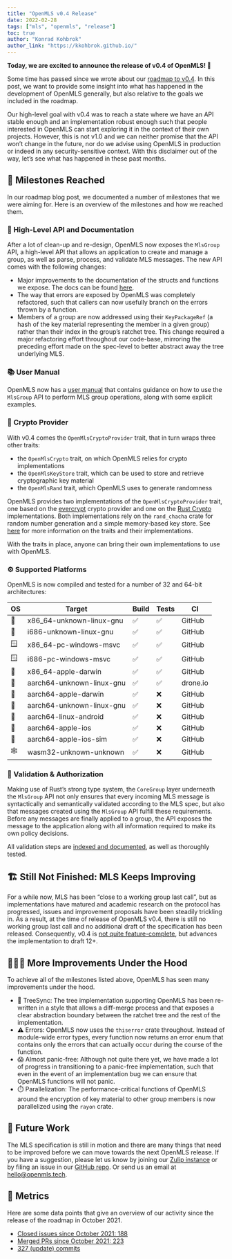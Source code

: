 ```yaml
---
title: "OpenMLS v0.4 Release"
date: 2022-02-28
tags: ["mls", "openmls", "release"]
toc: true
author: "Konrad Kohbrok"
author_link: "https://kkohbrok.github.io/"
---
```


**Today, we are excited to announce the release of v0.4 of OpenMLS! 🎉**

Some time has passed since we wrote about our [roadmap to v0.4](https://openmls.tech/blog/2021-10-19-openmls-04-roadmap/). In this post, we want to provide some insight into what has happened in the development of OpenMLS generally, but also relative to the goals we included in the roadmap.

Our high-level goal with v0.4 was to reach a state where we have an API stable enough and an implementation robust enough such that people interested in OpenMLS can start exploring it in the context of their own projects. However, this is not v1.0 and we can neither promise that the API won’t change in the future, nor do we advise using OpenMLS in production or indeed in any security-sensitive context. With this disclaimer out of the way, let’s see what has happened in these past months.

## 🎯 Milestones Reached

In our roadmap blog post, we documented a number of milestones that we were aiming for. Here is an overview of the milestones and how we reached them.

### 📜 High-Level API and Documentation

After a lot of clean-up and re-design, OpenMLS now exposes the `MlsGroup` API, a high-level API that allows an application to create and manage a group, as well as parse, process, and validate MLS messages. The new API comes with the following changes:

- Major improvements to the documentation of the structs and functions we expose. The docs can be found [here](https://docs.rs/crate/openmls/latest).
- The way that errors are exposed by OpenMLS was completely refactored, such that callers can now usefully branch on the errors thrown by a function.
- Members of a group are now addressed using their `KeyPackageRef` (a hash of the key material representing the member in a given group) rather than their index in the group’s ratchet tree. This change required a major refactoring effort throughout our code-base, mirroring the preceding effort made on the spec-level to better abstract away the tree underlying MLS.

### 📚 User Manual

OpenMLS now has a [user manual](https://openmls.tech/book) that contains guidance on how to use the `MlsGroup` API to perform MLS group operations, along with some explicit examples.

### 🔐 Crypto Provider

With v0.4 comes the `OpenMlsCryptoProvider` trait, that in turn wraps three other traits:

- the `OpenMlsCrypto` trait, on which OpenMLS relies for crypto implementations
- the `OpenMlsKeyStore` trait, which can be used to store and retrieve cryptographic key material
- the `OpenMlsRand` trait, which OpenMLS uses to generate randomness

OpenMLS provides two implementations of the `OpenMlsCryptoProvider` trait, one based on the [evercrypt](https://hacl-star.github.io/HaclValeEverCrypt.html) crypto provider and one on the [Rust Crypto](https://github.com/RustCrypto) implementations. Both implementations rely on the `rand_chacha` crate for random number generation and a simple memory-based key store. See [here](https://github.com/openmls/openmls/tree/main/traits) for more information on the traits and their implementations.

With the traits in place, anyone can bring their own implementations to use with OpenMLS.

### ⚙️ Supported Platforms

OpenMLS is now compiled and tested for a number of 32 and 64-bit architectures:

| OS | Target | Build | Tests | CI |
| --- | --- | --- | --- | --- |
| 🐧 | x86_64-unknown-linux-gnu | ✅ | ✅ | GitHub |
| 🐧 | i686-unknown-linux-gnu | ✅ | ✅ | GitHub |
| 🪟 | x86_64-pc-windows-msvc | ✅ | ✅ | GitHub |
| 🪟 | i686-pc-windows-msvc | ✅ | ✅ | GitHub |
| 🍎 | x86_64-apple-darwin | ✅ | ✅ | GitHub |
| 🐧 | aarch64-unknown-linux-gnu | ✅ | ✅ | drone.io |
| 🍎 | aarch64-apple-darwin | ✅ | ❌ | GitHub |
| 🐧 | aarch64-unknown-linux-gnu | ✅ | ❌ | GitHub |
| 🤖 | aarch64-linux-android | ✅ | ❌ | GitHub |
| 🍎 | aarch64-apple-ios | ✅ | ❌ | GitHub |
| 🍎 | aarch64-apple-ios-sim | ✅ | ❌ | GitHub |
| 🕸️ | wasm32-unknown-unknown | ✅ | ❌ | GitHub |

### 💌 Validation & Authorization

Making use of Rust’s strong type system, the `CoreGroup` layer underneath the `MlsGroup` API not only ensures that every incoming MLS message is syntactically and semantically validated according to the MLS spec, but also that messages created using the `MlsGroup` API fulfill these requirements. Before any messages are finally applied to a group, the API exposes the message to the application along with all information required to make its own policy decisions.

All validation steps are [indexed and documented](https://openmls.tech/book/message_validation.html), as well as thoroughly tested.

## 🏗️ Still Not Finished: MLS Keeps Improving

For a while now, MLS has been “close to a working group last call”, but as implementations have matured and academic research on the protocol has progressed, issues and improvement proposals have been steadily trickling in. As a result, at the time of release of OpenMLS v0.4, there is still no working group last call and no additional draft of the specification has been released. Consequently, v0.4 is [not quite feature-complete](https://github.com/openmls/openmls/issues?q=is%3Aissue+is%3Aopen+label%3A%22mls-spec+change%22), but advances the implementation to draft 12+.

## 🧑🏼‍🔧 More Improvements Under the Hood

To achieve all of the milestones listed above, OpenMLS has seen many improvements under the hood.

- 🌳 TreeSync: The tree implementation supporting OpenMLS has been re-written in a style that allows a diff-merge process and that exposes a clear abstraction boundary between the ratchet tree and the rest of the implementation.
- ⚠️ Errors: OpenMLS now uses the `thiserror` crate throughout. Instead of module-wide error types, every function now returns an error enum that contains only the errors that can actually occur during the course of the function.
- 😱 Almost panic-free: Although not quite there yet, we have made a lot of progress in transitioning to a panic-free implementation, such that even in the event of an implementation bug we can ensure that OpenMLS functions will not panic.
- ⏱️ Parallelization: The performance-critical functions of OpenMLS around the encryption of key material to other group members is now parallelized using the `rayon` crate.

## 💼 Future Work

The MLS specification is still in motion and there are many things that need to be improved before we can move towards the next OpenMLS release. If you have a suggestion, please let us know by joining our [Zulip instance](https://openmls.zulipchat.com) or by filing an issue in our [GitHub repo](https://github.com/openmls/openmls). Or send us an email at [hello@openmls.tech](mailto:hello@openmls.tech).

## 💯 Metrics

Here are some data points that give an overview of our activity since the release of the roadmap in October 2021.

- [Closed issues since October 2021: 188](https://github.com/openmls/openmls/issues?q=is%3Aissue+is%3Aclosed+updated%3A2021-10-01..2022-02-28+)
- [Merged PRs since October 2021: 223](https://github.com/openmls/openmls/pulls?q=is%3Apr+is%3Aclosed+updated%3A2021-10-01..2022-02-28+)
- [327 (update) commits](https://github.com/openmls/openmls/compare/b99b23c8b76c3f1bb74ec7fef931b9b6c119cd85...v0.4.0)

